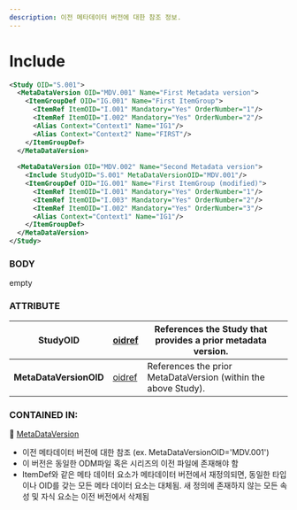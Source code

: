 ```yaml
---
description: 이전 메타데이터 버전에 대한 참조 정보.
---
```


# Include



```xml
<Study OID="S.001">
  <MetaDataVersion OID="MDV.001" Name="First Metadata version"> 
    <ItemGroupDef OID="IG.001" Name="First ItemGroup"> 
      <ItemRef ItemOID="I.001" Mandatory="Yes" OrderNumber="1"/> 
      <ItemRef ItemOID="I.002" Mandatory="Yes" OrderNumber="2"/> 
      <Alias Context="Context1" Name="IG1"/> 
      <Alias Context="Context2" Name="FIRST"/> 
    </ItemGroupDef> 
  </MetaDataVersion> 
  
  <MetaDataVersion OID="MDV.002" Name="Second Metadata version"> 
    <Include StudyOID="S.001" MetaDataVersionOID="MDV.001"/>
    <ItemGroupDef OID="IG.001" Name="First ItemGroup (modified)"> 
      <ItemRef ItemOID="I.001" Mandatory="Yes" OrderNumber="1"/> 
      <ItemRef ItemOID="I.003" Mandatory="Yes" OrderNumber="2"/> 
      <ItemRef ItemOID="I.002" Mandatory="Yes" OrderNumber="3"/> 
      <Alias Context="Context1" Name="IG1"/> 
    </ItemGroupDef> 
  </MetaDataVersion> 
</Study>
```

### **BODY**

empty



### ATTRIBUTE

| **StudyOID**           | [oidref](../../dataformat.md) | References the Study that provides a prior metadata version.   |   |
| ---------------------- | ----------------------------- | -------------------------------------------------------------- | - |
| **MetaDataVersionOID** | [oidref](../../dataformat.md) | References the prior MetaDataVersion (within the above Study). |   |



### **CONTAINED IN**:&#x20;

📁 [MetaDataVersion](./)



* 이전 메타데이터 버전에 대한 참조 (ex. MetaDataVersionOID='MDV.001')
* 이 버전은 동일한 ODM파일 혹은 시리즈의 이전 파일에 존재해야 함
* ItemDef와 같은 메타 데이터 요소가 메타데이터 버전에서 재정의되면, 동일한 타입이나 OID를 갖는 모든 메타 데이터 요소는 대체됨. 새 정의에 존재하지 않는 모든 속성 및 자식 요소는 이전 버전에서 삭제됨


